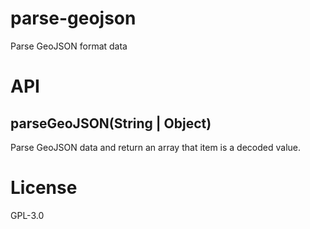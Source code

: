 # parse-geojson
Parse GeoJSON format data

# API
## parseGeoJSON(String | Object)
Parse GeoJSON data and return an array that item is a decoded value.

# License
GPL-3.0
